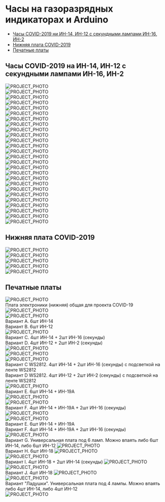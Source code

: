 # Часы на газоразрядных индикаторах и Arduino
* [Часы COVID-2019 ни ИН-14, ИН-12 с секундными лампами ИН-16, ИН-2](#chapter-0)
* [Нижняя плата COVID-2019](#chapter-1)
* [Печатные платы](#chapter-2)

<a id="chapter-0"></a>
## Часы COVID-2019 на ИН-14, ИН-12 с секундными лампами ИН-16, ИН-2
 
![PROJECT_PHOTO](https://github.com/adm503/images/blob/main/NixieClock/COVID%202019%20V2/1.jpg)<br>
![PROJECT_PHOTO](https://github.com/adm503/images/blob/main/NixieClock/COVID%202019%20V2/2.jpg)<br>
![PROJECT_PHOTO](https://github.com/adm503/images/blob/main/NixieClock/COVID%202019%20V2/20211025_151215.jpg)<br>
![PROJECT_PHOTO](https://github.com/adm503/images/blob/main/NixieClock/COVID%202019%20V2/20211025_151223.jpg)<br>
![PROJECT_PHOTO](https://github.com/adm503/images/blob/main/NixieClock/COVID%202019%20V2/20211025_151231.jpg)<br>
![PROJECT_PHOTO](https://github.com/adm503/images/blob/main/NixieClock/COVID%202019%20V2/20211025_151317.jpg)<br>
![PROJECT_PHOTO](https://github.com/adm503/images/blob/main/NixieClock/COVID%202019%20V2/20211025_151325.jpg)<br>
![PROJECT_PHOTO](https://github.com/adm503/images/blob/main/NixieClock/COVID%202019%20V2/20211025_151338.jpg)<br>
![PROJECT_PHOTO](https://github.com/adm503/images/blob/main/NixieClock/COVID%202019%20V2/20211025_151347.jpg)<br>
![PROJECT_PHOTO](https://github.com/adm503/images/blob/main/NixieClock/COVID%202019%20V2/20211025_151353.jpg)<br>
![PROJECT_PHOTO](https://github.com/adm503/images/blob/main/NixieClock/COVID%202019%20V2/20211025_151404.jpg)<br>
![PROJECT_PHOTO](https://github.com/adm503/images/blob/main/NixieClock/COVID%202019%20V2/20211025_151408.jpg)<br>
![PROJECT_PHOTO](https://github.com/adm503/images/blob/main/NixieClock/COVID%202019%20V2/20211025_151412.jpg)<br>
![PROJECT_PHOTO](https://github.com/adm503/images/blob/main/NixieClock/COVID%202019%20V2/20211025_151429.jpg)<br>
![PROJECT_PHOTO](https://github.com/adm503/images/blob/main/NixieClock/COVID%202019%20V2/20211025_151445.jpg)<br>
![PROJECT_PHOTO](https://github.com/adm503/images/blob/main/NixieClock/COVID%202019%20V2/20211025_151516.jpg)<br>
![PROJECT_PHOTO](https://github.com/adm503/images/blob/main/NixieClock/COVID%202019%20V2/20211025_151830.jpg)<br>
![PROJECT_PHOTO](https://github.com/adm503/images/blob/main/NixieClock/COVID%202019%20V2/20211025_151922.jpg)<br>
![PROJECT_PHOTO](https://github.com/adm503/images/blob/main/NixieClock/COVID%202019%20V2/20211025_151929.jpg)<br>
![PROJECT_PHOTO](https://github.com/adm503/images/blob/main/NixieClock/COVID%202019%20V2/20211025_151958.jpg)<br>
![PROJECT_PHOTO](https://github.com/adm503/images/blob/main/NixieClock/COVID%202019%20V2/20211025_152004.jpg)<br>
![PROJECT_PHOTO](https://github.com/adm503/images/blob/main/NixieClock/COVID%202019%20V2/20211025_152012.jpg)<br>
![PROJECT_PHOTO](https://github.com/adm503/images/blob/main/NixieClock/COVID%202019%20V2/20211025_152024.jpg)<br>
![PROJECT_PHOTO](https://github.com/adm503/images/blob/main/NixieClock/COVID%202019%20V2/4.jpg)<br>
![PROJECT_PHOTO](https://github.com/adm503/images/blob/main/NixieClock/COVID%202019%20V2/5.jpg)<br>
![PROJECT_PHOTO](https://github.com/adm503/images/blob/main/NixieClock/COVID%202019%20V2/6.jpg)<br>

<a id="chapter-1"></a>
## Нижняя плата COVID-2019

![PROJECT_PHOTO](https://github.com/adm503/images/blob/main/NixieClock/COVID%202019%20V2/20211025_151535.jpg)<br>
![PROJECT_PHOTO](https://github.com/adm503/images/blob/main/NixieClock/COVID%202019%20V2/20211025_151541.jpg)<br>
![PROJECT_PHOTO](https://github.com/adm503/images/blob/main/NixieClock/COVID%202019%20V2/20211025_151547.jpg)<br>
![PROJECT_PHOTO](https://github.com/adm503/images/blob/main/NixieClock/COVID%202019%20V2/20211025_151552.jpg)<br>
![PROJECT_PHOTO](https://github.com/adm503/images/blob/main/NixieClock/COVID%202019%20V2/20211025_151623.jpg)<br>

<a id="chapter-2"></a>
## Печатные платы

![PROJECT_PHOTO](https://github.com/adm503/images/blob/main/NixieClock/COVID%202019%20V2/3.jpg)<br>
Плата электроники (нижняя) общая для проекта COVID-19<br>
![PROJECT_PHOTO](https://github.com/adm503/images/blob/main/NixieClock/COVID-19%20v2/ПЭ.jpg)<br>
![PROJECT_PHOTO](https://github.com/adm503/images/blob/main/NixieClock/COVID%202019%20V2/41PzbDosbm4.jpg)<br>
Вариант А. 6шт ИН-14<br>
Вариант B. 6шт ИН-12<br>
![PROJECT_PHOTO](https://github.com/adm503/images/blob/main/NixieClock/COVID-19%20v2/AB.jpg)<br>
Вариант C. 4шт ИН-14 + 2шт ИН-16 (секунды)<br>
Вариант D. 4шт ИН-12 + 2шт ИН-2 (секунды)<br>
![PROJECT_PHOTO](https://github.com/adm503/images/blob/main/NixieClock/COVID-19%20v2/CD.jpg)<br>
![PROJECT_PHOTO](https://github.com/adm503/images/blob/main/NixieClock/COVID%202019%20V2/7.jpg)<br>
![PROJECT_PHOTO](https://github.com/adm503/images/blob/main/NixieClock/COVID%202019%20V2/8.jpg)<br>
Вариант C WS2812. 4шт ИН-14 + 2шт ИН-16 (секунды) с подсветкой на ленте WS2812<br>
Вариант D WS2812. 4шт ИН-12 + 2шт ИН-2 (секунды) с подсветкой на ленте WS2812<br>
![PROJECT_PHOTO](https://github.com/adm503/images/blob/main/NixieClock/COVID-19%20v2/CD_WS2812.jpg)<br>
Вариант E. 6шт ИН-14 + ИН-19А<br>
![PROJECT_PHOTO](https://github.com/adm503/images/blob/main/NixieClock/COVID-19%20v2/E.jpg)<br>
![PROJECT_PHOTO](https://github.com/adm503/images/blob/main/NixieClock/COVID%202019%20V2/E.jpg)<br>
Вариант F. 4шт ИН-14 + ИН-19А + 2шт ИН-16 (секунды)<br>
![PROJECT_PHOTO](https://github.com/adm503/images/blob/main/NixieClock/COVID-19%20v2/F.jpg)<br>
![PROJECT_PHOTO](https://github.com/adm503/images/blob/main/NixieClock/COVID%202019%20V2/F.jpg)<br>
Вариант E. 6шт ИН-14 + ИН-19А<br>
Вариант F. 4шт ИН-14 + ИН-19А + 2шт ИН-16 (секунды)<br>
![PROJECT_PHOTO](https://github.com/adm503/images/blob/main/NixieClock/COVID-19%20v2/EF.jpg)<br>
Вариант G. Универсальная плата под 6 ламп. Можно впаять либо 6шт ИН-14, либо 6шт ИН-12
![PROJECT_PHOTO](https://github.com/adm503/images/blob/main/NixieClock/COVID-19%20v2/G.jpg)<br>
Вариант H. 6шт ИН-18
![PROJECT_PHOTO](https://github.com/adm503/images/blob/main/NixieClock/COVID-19%20v2/H.jpg)<br>
![PROJECT_PHOTO](https://github.com/adm503/images/blob/main/NixieClock/COVID%202019%20V2/6хИН-18.jpg)<br>
Вариант I. 4шт ИН-18 + 2шт ИН-14 (секунды)
![PROJECT_PHOTO](https://github.com/adm503/images/blob/main/NixieClock/COVID-19%20v2/I.jpg)<br>
![PROJECT_PHOTO](https://github.com/adm503/images/blob/main/NixieClock/COVID%202019%20V2/4хИН-18+2хИН-14.jpg)<br>
Вариант J. 4шт ИН-18
![PROJECT_PHOTO](https://github.com/adm503/images/blob/main/NixieClock/COVID-19%20v2/J.jpg)<br>
![PROJECT_PHOTO](https://github.com/adm503/images/blob/main/NixieClock/COVID%202019%20V2/4хИН-18.jpg)<br>
Вариант "Ладушки". Универсальная плата под 4 лампы. Можно впаять либо 4шт ИН-14, либо 4шт ИН-12<br>
![PROJECT_PHOTO](https://github.com/adm503/images/blob/main/NixieClock/COVID-19%20v2/Ладушки.jpg)<br>
